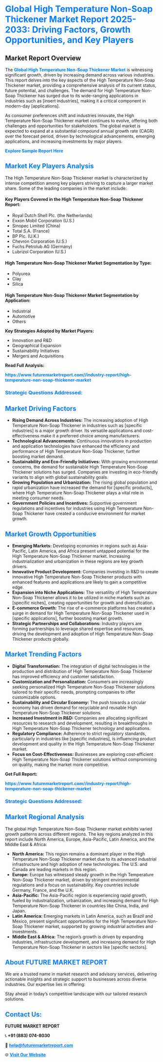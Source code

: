 <h1 style="color: #007BFF;">Global High Temperature Non-Soap Thickener Market Report 2025-2033: Driving Factors, Growth Opportunities, and Key Players</h1>

<section id="overview">
<h2>Market Report Overview</h2>
<p>The <a href="https://www.futuremarketreport.com//industry-report/high-temperature-non-soap-thickener-market" style="color: #007BFF; text-decoration: none;"><strong>Global High Temperature Non-Soap Thickener Market</strong></a> is witnessing significant growth, driven by increasing demand across various industries. This report delves into the key aspects of the High Temperature Non-Soap Thickener market, providing a comprehensive analysis of its current status, future potential, and challenges. The demand for High Temperature Non-Soap Thickener has surged due to its wide-ranging applications in industries such as [insert industries], making it a critical component in modern-day [applications].</p>
<p>As consumer preferences shift and industries innovate, the High Temperature Non-Soap Thickener market continues to evolve, offering both challenges and opportunities for stakeholders. The global market is expected to expand at a substantial compound annual growth rate (CAGR) over the forecast period, driven by technological advancements, emerging applications, and increasing investments by major players.</p>
</section>

<section id="overview">
<p><a href="https://www.futuremarketreport.com//request-sample/reportId=54035" style="color: #007BFF; text-decoration: none;"><strong>Explore Sample Report Here</strong></a></p>
</section>

<section id="key-players">
<h2 style="color: #007BFF;">Market Key Players Analysis</h2>
<p>The High Temperature Non-Soap Thickener market is characterized by intense competition among key players striving to capture a larger market share. Some of the leading companies in the market include:</p>
<h4>Key Players Covered in the High Temperature Non-Soap Thickener Report:</h4>
<ul><li>Royal Dutch Shell Plc. (the Netherlands)</li><li>Exxon Mobil Corporation (U.S.)</li><li>Sinopec Limited (China)</li><li>Total S.A. (France)</li><li>BP Plc. (U.K.)</li><li>Chevron Corporation (U.S.)</li><li>Fuchs Petrolub AG (Germany)</li><li>Lubrizol Corporation (U.S.)</li></ul>
<h4>High Temperature Non-Soap Thickener Market Segmentation by Type:</h4>
<ul><li>Polyurea</li><li>Clay</li><li>Silica</li></ul>

<h4>High Temperature Non-Soap Thickener Market Segmentation by Application:</h4>
<ul><li>Industrial</li><li>Automotive</li><li>Others</li></ul>
<p><strong>Key Strategies Adopted by Market Players:</strong></p>
<ul>
<li>Innovation and R&D</li>
<li>Geographical Expansion</li>
<li>Sustainability Initiatives</li>
<li>Mergers and Acquisitions</li>
</ul>
</section>

<section>
<p><strong>Read Full Analysis: </strong></p><a href="https://www.futuremarketreport.com//industry-report/high-temperature-non-soap-thickener-market" style="color: #007BFF; text-decoration: none;"><strong>https://www.futuremarketreport.com//industry-report/high-temperature-non-soap-thickener-market</strong></a>
<h3 style="color: #007BFF;">Strategic Questions Addressed:</h3>
</section>

<section id="driving-factors">
<h2 style="color: #007BFF;">Market Driving Factors</h2>
<ul>
<li><strong>Rising Demand Across Industries:</strong> The increasing adoption of High Temperature Non-Soap Thickener in industries such as [specific industries] is a major growth driver. Its versatile applications and cost-effectiveness make it a preferred choice among manufacturers.</li>
<li><strong>Technological Advancements:</strong> Continuous innovations in production and application technologies have enhanced the efficiency and performance of High Temperature Non-Soap Thickener, further boosting market demand.</li>
<li><strong>Sustainability and Eco-Friendly Initiatives:</strong> With growing environmental concerns, the demand for sustainable High Temperature Non-Soap Thickener solutions has surged. Companies are investing in eco-friendly variants to align with global sustainability goals.</li>
<li><strong>Growing Population and Urbanization:</strong> The rising global population and rapid urbanization have increased the demand for [specific products], where High Temperature Non-Soap Thickener plays a vital role in meeting consumer needs.</li>
<li><strong>Government Policies and Incentives:</strong> Supportive government regulations and incentives for industries using High Temperature Non-Soap Thickener have created a conducive environment for market growth.</li>
</ul>
</section>

<section id="growth-opportunities">
<h2 style="color: #007BFF;">Market Growth Opportunities</h2>
<ul>
<li><strong>Emerging Markets:</strong> Developing economies in regions such as Asia-Pacific, Latin America, and Africa present untapped potential for the High Temperature Non-Soap Thickener market. Increasing industrialization and urbanization in these regions are key growth drivers.</li>
<li><strong>Innovative Product Development:</strong> Companies investing in R&D to create innovative High Temperature Non-Soap Thickener products with enhanced features and applications are likely to gain a competitive edge.</li>
<li><strong>Expansion into Niche Applications:</strong> The versatility of High Temperature Non-Soap Thickener allows it to be utilized in niche markets such as [specific niches], creating opportunities for growth and diversification.</li>
<li><strong>E-commerce Growth:</strong> The rise of e-commerce platforms has created a surge in demand for High Temperature Non-Soap Thickener used in [specific applications], further boosting market growth.</li>
<li><strong>Strategic Partnerships and Collaborations:</strong> Industry players are forming partnerships to leverage shared expertise and resources, driving the development and adoption of High Temperature Non-Soap Thickener products globally.</li>
</ul>
</section>

<section id="trending-factors">
<h2 style="color: #007BFF;">Market Trending Factors</h2>
<ul>
<li><strong>Digital Transformation:</strong> The integration of digital technologies in the production and distribution of High Temperature Non-Soap Thickener has improved efficiency and customer satisfaction.</li>
<li><strong>Customization and Personalization:</strong> Consumers are increasingly seeking personalized High Temperature Non-Soap Thickener solutions tailored to their specific needs, prompting companies to offer customizable options.</li>
<li><strong>Sustainability and Circular Economy:</strong> The push towards a circular economy has driven demand for recyclable and reusable High Temperature Non-Soap Thickener solutions.</li>
<li><strong>Increased Investment in R&D:</strong> Companies are allocating significant resources to research and development, resulting in breakthroughs in High Temperature Non-Soap Thickener technology and applications.</li>
<li><strong>Regulatory Compliance:</strong> Adherence to strict regulatory standards, particularly in industries like [specific industries], is influencing product development and quality in the High Temperature Non-Soap Thickener market.</li>
<li><strong>Focus on Cost-Effectiveness:</strong> Businesses are exploring cost-efficient High Temperature Non-Soap Thickener solutions without compromising on quality, making the market more competitive.</li>
</ul>
</section>

<section>
<p><strong>Get Full Report: </strong></p><a href="https://www.futuremarketreport.com//industry-report/high-temperature-non-soap-thickener-market" style="color: #007BFF; text-decoration: none;"><strong>https://www.futuremarketreport.com//industry-report/high-temperature-non-soap-thickener-market</strong></a>
<h3 style="color: #007BFF;">Strategic Questions Addressed:</h3>
</section>


<section id="regional-analysis">
<h2 style="color: #007BFF;">Market Regional Analysis</h2>
<p>The global High Temperature Non-Soap Thickener market exhibits varied growth patterns across different regions. The key regions analyzed in this report include North America, Europe, Asia-Pacific, Latin America, and the Middle East & Africa:</p>
<ul>
<li><strong>North America:</strong> This region remains a dominant player in the High Temperature Non-Soap Thickener market due to its advanced industrial infrastructure and high adoption of new technologies. The U.S. and Canada are leading markets in this region.</li>
<li><strong>Europe:</strong> Europe has witnessed steady growth in the High Temperature Non-Soap Thickener market, driven by stringent environmental regulations and a focus on sustainability. Key countries include Germany, France, and the U.K.</li>
<li><strong>Asia-Pacific:</strong> The Asia-Pacific region is experiencing rapid growth, fueled by industrialization, urbanization, and increasing demand for High Temperature Non-Soap Thickener in countries like China, India, and Japan.</li>
<li><strong>Latin America:</strong> Emerging markets in Latin America, such as Brazil and Mexico, present significant opportunities for the High Temperature Non-Soap Thickener market, supported by growing industrial activities and investments.</li>
<li><strong>Middle East & Africa:</strong> The region’s growth is driven by expanding industries, infrastructure development, and increasing demand for High Temperature Non-Soap Thickener in sectors like [specific sectors].</li>
</ul>
</section>

<footer>
<h2 style="color: #007BFF;">About FUTURE MARKET REPORT</h2>
<p>We are a trusted name in market research and advisory services, delivering actionable insights and strategic support to businesses across diverse industries. Our expertise lies in offering:</p>

<p>Stay ahead in today’s competitive landscape with our tailored research solutions.</p>

<h2 style="color: #007BFF;">Contact Us:</h2>
<p><strong>FUTURE MARKET REPORT</strong></p>
<p>📞 <strong>+91 (883) 074-8030</strong></p>
<p>📧 <strong><a href="mailto:help@futuremarketreport.com" style="color: #007BFF;">help@futuremarketreport.com</a></strong></p>
<p>🌐 <strong><a href="https://www.futuremarketreport.com/" style="color: #007BFF;">Visit Our Website</a></strong></p>
</footer>